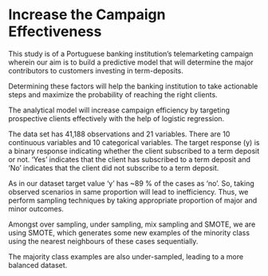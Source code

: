 # Increase the Campaign Effectiveness
This study is of a Portuguese banking institution’s telemarketing campaign wherein our aim is to build a predictive model that will determine the major contributors to customers investing in term-deposits.

Determining these factors will help the banking institution to take actionable steps and maximize the probability of reaching the right clients. 

The analytical model will increase campaign efficiency by targeting prospective clients effectively with the help of logistic regression.

The data set has 41,188 observations and 21 variables. There are 10 continuous variables and 10 categorical variables. The target response (y) is a binary response indicating whether the client subscribed to a term deposit or not. ‘Yes’ indicates that the client has subscribed to a term deposit and ‘No’ indicates that the client did not subscribe to a term deposit.

As in our dataset target value ‘y’ has ~89 % of the cases as ‘no’. So, taking observed scenarios in same proportion will lead to inefficiency. Thus, we perform sampling techniques by taking appropriate proportion of major and minor outcomes. 

Amongst over sampling, under sampling, mix sampling and SMOTE, we are using SMOTE, which generates some new examples of the minority class using the nearest neighbours of these cases sequentially. 

The majority class examples are also under-sampled, leading to a more balanced dataset.
